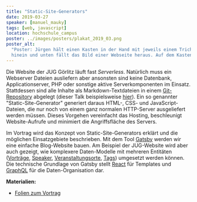 ```yaml
---
title: "Static-Site-Generators"
date: 2019-03-27
speaker: [manuel_mauky]
tags: [web, javascript]
location: hochschule_campus
poster: ../images/posters/plakat_2019_03.png
poster_alt:
  "Poster: Jürgen hält einen Kasten in der Hand mit jeweils einem Trichter oben und unten. Oben gibt er zwei Dokumente
  hinein und unten fällt das Bild einer Webseite heraus. Auf dem Kasten ist das Logo von Gatsbyjs zu sehen."
---
```


Die Website der JUG Görlitz läuft fast _Serverless_. Natürlich muss ein Webserver Dateien ausliefern aber ansonsten sind
keine Datenbank, Applicationserver, PHP oder sonstige aktive Serverkomponenten im Einsatz. Stattdessen sind alle Inhalte
als Markdown-Textdateien in einem [Git-Repository](https://github.com/juggr/juggr.github.io) abgelegt (dieser Talk
beispielsweise
[hier](https://github.com/juggr/juggr.github.io/blob/source/content/talks/2019-03-27-static-site-generators.md)). Ein so
genannter "Static-Site-Generator" generiert daraus HTML-, CSS- und JavaScript-Dateien, die nur noch von einem ganz
normalen HTTP-Server ausgeliefert werden müssen. Dieses Vorgehen vereinfacht das Hosting, beschleunigt Website-Aufrufe
und minimiert die Angriffsfläche des Servers.

Im Vortrag wird das Konzept von Static-Site-Generators erklärt und die möglichen Einsatzgebiete beschrieben. Mit dem
Tool [Gatsby](https://www.gatsbyjs.org/) werden wir eine einfache Blog-Website bauen. Am Beispiel der JUG-Website wird
aber auch gezeigt, wie komplexere Daten-Modelle mit mehreren Entitäten ([Vorträge](/talks), [Speaker](/speakers),
[Veranstaltungsorte](/locations), [Tags](/tags)) umgesetzt werden können. Die technische Grundlage von Gatsby stellt
[React](/talks/2017-05-31-react) für Templates und [GraphQL](/talks/2018-05-30-graphql) für die Daten-Organisation dar.

**Materialien:**

- [Folien zum Vortrag](https://docs.google.com/presentation/d/1YtvQDv-VwHDlmTsF-B6_9NfJ4GYfmdyBZLGsNo4_BRM/edit?usp=sharing)

